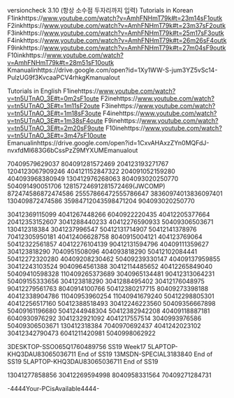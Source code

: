 versioncheck 3.10 (항상 소수점 두자리까지 입력) 
Tutorials in Korean
F1inkhttps://www.youtube.com/watch?v=AmhFNHmT79k#t=23m14sF1outk
F2inkhttps://www.youtube.com/watch?v=AmhFNHmT79k#t=23m37sF2outk
F3inkhttps://www.youtube.com/watch?v=AmhFNHmT79k#t=25m17sF3outk
F4inkhttps://www.youtube.com/watch?v=AmhFNHmT79k#t=26m26sF4outk
F9inkhttps://www.youtube.com/watch?v=AmhFNHmT79k#t=27m04sF9outk
F10inkhttps://www.youtube.com/watch?v=AmhFNHmT79k#t=28m51sF10outk
Kmanualinhttps://drive.google.com/open?id=1Xy1WW-S-jum3YZ5vSc14-PulzUG9f3KvcaaPCV4rhkgKmanualout

Tutorials in English
F1inehttps://www.youtube.com/watch?v=tn5UTnAO_3E#t=0m2sF1oute
F2inehttps://www.youtube.com/watch?v=tn5UTnAO_3E#t=1m11sF2oute
F3inehttps://www.youtube.com/watch?v=tn5UTnAO_3E#t=1m18sF3oute
F4inehttps://www.youtube.com/watch?v=tn5UTnAO_3E#t=1m38sF4oute
F9inehttps://www.youtube.com/watch?v=tn5UTnAO_3E#t=2m20sF9oute
F10inehttps://www.youtube.com/watch?v=tn5UTnAO_3E#t=3m47sF10oute
Emanualinhttps://drive.google.com/open?id=1CxvAHAxzZYn0MQFdJ-nvxfdMI683G6bCssPzZ9MYXUMEmanualout

70409579629037 804091281572469 204123193271767 1204123067909246 404121152847322 204091052159280 404093968380949 130412976268063 
804093020250770 504091490051706
12815724691281572469(JWCOMP)  872474586872474586  25557866472555786647 38360974013836097401 130409872474586 35984712043598471204
904093020250770 

30412369115099
4041267448266
6040922220435
40412205377664
20412353152607
3041288440233
40412276590933
50409306503671
130412318384
3041237996547
50412131714907
50412141378976
70412305950181
40412406628758
8040915004121
404123769064
50412322561857
40412276104139
90412131594796
40409111359627
304123818290
7040951508096
404093818290
50412102084441
50412272320280
40409208230462
50409239330147
40409137959855
30412243103524
9040964561388
30412114485652
40412265849040
50409410598328
110409265373689
3040965134481
90412313064231
50409155333656
304123818290
3041288495402
30412176048975
90412279561763
8040914100766
50412380217715
80409273398188
40412338904786
11040953960254
11040941679240
50412298805301
40412256517160
50412388518493
30412246223560
50409356667898
50409161196680
5041244948304
50412382942208
40409118887181
6040930976292
3041232921092
4041217557514
3040993976586
50409306503671
130412318384
7040970692437
4041242023102
30412342790473
6041211420981
5040998062922

3DESKTOP-SSO065Q1760489756 SS19 Week17
5LAPTOP-KHQ3DAU83065036711 End of SS19
13MSDN-SPECIAL3183840 End of SS19
5LAPTOP-KHQ3DAU83065036711 End of SS19

13041277858856
30412269594998
8040958331564
70409271284731

-4444Your-PCisAvailable4444-
